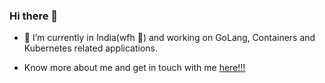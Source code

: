 ### Hi there 👋

<!--
**gkarthiks/gkarthiks** is a ✨ _special_ ✨ repository because its `README.md` (this file) appears on your GitHub profile.

Here are some ideas to get you started:

- 🔭 I’m currently working on ...
- 🌱 I’m currently learning ...
- 👯 I’m looking to collaborate on ...
- 🤔 I’m looking for help with ...
- 💬 Ask me about ...
- 📫 How to reach me: ...
- 😄 Pronouns: ...
- ⚡ Fun fact: ...
-->

- 🔭 I’m currently in India(wfh 🏡) and working on GoLang, Containers and Kubernetes related applications. 

- Know more about me and get in touch with me [here!!!](https://karthikeyan-govindaraj.netlify.app/)
